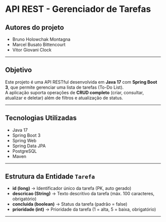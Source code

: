# API REST - Gerenciador de Tarefas

## Autores do projeto
- Bruno Holowchak Montagna
- Marcel Busato Bittencourt
- Vitor Giovani Clock

---

## Objetivo
Este projeto é uma API RESTful desenvolvida em **Java 17** com **Spring Boot 3**, que permite gerenciar uma lista de tarefas (To-Do List).  
A aplicação suporta operações de **CRUD completo** (criar, consultar, atualizar e deletar) além de filtros e atualização de status.  

---

## Tecnologias Utilizadas
- Java 17  
- Spring Boot 3  
- Spring Web  
- Spring Data JPA  
- PostgreSQL  
- Maven  

---

## Estrutura da Entidade `Tarefa`
- **id (long)** → Identificador único da tarefa (PK, auto gerado)  
- **descricao (String)** → Texto descritivo da tarefa (máx. 100 caracteres, obrigatório)  
- **concluida (boolean)** → Status da tarefa (padrão = false)  
- **prioridade (int)** → Prioridade da tarefa (1 = alta, 5 = baixa, obrigatório)  

---

